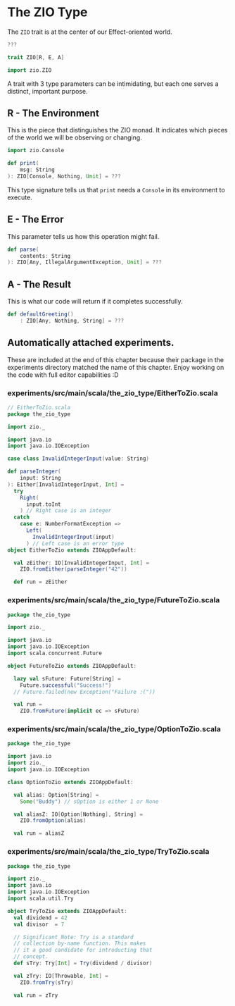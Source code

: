# The ZIO Type

The `ZIO` trait is at the center of our Effect-oriented world.

```scala
???
```

```scala
trait ZIO[R, E, A]
```

```scala
import zio.ZIO
```

A trait with 3 type parameters can be intimidating, but each one serves a distinct, important purpose.

## R - The Environment

This is the piece that distinguishes the ZIO monad.
It indicates which pieces of the world we will be observing or changing.

```scala
import zio.Console

def print(
    msg: String
): ZIO[Console, Nothing, Unit] = ???
```

This type signature tells us that `print` needs a `Console` in its environment to execute.

## E - The Error

This parameter tells us how this operation might fail.

```scala
def parse(
    contents: String
): ZIO[Any, IllegalArgumentException, Unit] = ???
```

## A - The Result

This is what our code will return if it completes successfully.

```scala
def defaultGreeting()
    : ZIO[Any, Nothing, String] = ???
```


## Automatically attached experiments.
 These are included at the end of this 
 chapter because their package in the
 experiments directory matched the name
 of this chapter. Enjoy working on the
 code with full editor capabilities :D
 
 

### experiments/src/main/scala/the_zio_type/EitherToZio.scala
```scala
// EitherToZio.scala
package the_zio_type

import zio._

import java.io
import java.io.IOException

case class InvalidIntegerInput(value: String)

def parseInteger(
    input: String
): Either[InvalidIntegerInput, Int] =
  try
    Right(
      input.toInt
    ) // Right case is an integer
  catch
    case e: NumberFormatException =>
      Left(
        InvalidIntegerInput(input)
      ) // Left case is an error type
object EitherToZio extends ZIOAppDefault:

  val zEither: IO[InvalidIntegerInput, Int] =
    ZIO.fromEither(parseInteger("42"))

  def run = zEither

```


### experiments/src/main/scala/the_zio_type/FutureToZio.scala
```scala
package the_zio_type

import zio._

import java.io
import java.io.IOException
import scala.concurrent.Future

object FutureToZio extends ZIOAppDefault:

  lazy val sFuture: Future[String] =
    Future.successful("Success!")
  // Future.failed(new Exception("Failure :("))

  val run =
    ZIO.fromFuture(implicit ec => sFuture)

```


### experiments/src/main/scala/the_zio_type/OptionToZio.scala
```scala
package the_zio_type

import java.io
import zio._
import java.io.IOException

class OptionToZio extends ZIOAppDefault:

  val alias: Option[String] =
    Some("Buddy") // sOption is either 1 or None

  val aliasZ: IO[Option[Nothing], String] =
    ZIO.fromOption(alias)

  val run = aliasZ

```


### experiments/src/main/scala/the_zio_type/TryToZio.scala
```scala
package the_zio_type

import zio._
import java.io
import java.io.IOException
import scala.util.Try

object TryToZio extends ZIOAppDefault:
  val dividend = 42
  val divisor  = 7

  // Significant Note: Try is a standard
  // collection by-name function. This makes
  // it a good candidate for introducting that
  // concept.
  def sTry: Try[Int] = Try(dividend / divisor)

  val zTry: IO[Throwable, Int] =
    ZIO.fromTry(sTry)

  val run = zTry

```

            